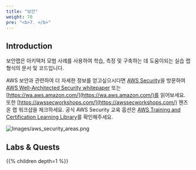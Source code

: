```yaml
---
title: "보안"
weight: 70
pre: "<b>7. </b>"
---
```


## Introduction
보안랩은 아키텍처 모범 사례를 사용하여 학습, 측정 및 구축하는 데 도움이되는 실습 랩 형식의 문서 및 코드입니다.

AWS 보안과 관련하여 더 자세한 정보를 얻고싶으시다면 [AWS Security](https://aws.amazon.com/security/)을 방문하여 [AWS Well-Architected Security whitepaper](https://d1.awsstatic.com/whitepapers/architecture/AWS-Security-Pillar.pdf) 또는 [https://wa.aws.amazon.com/](https://wa.aws.amazon.com/)를 읽어보세요. 또한 [https://awssecworkshops.com/](https://awssecworkshops.com/) 핸즈온 랩 워크샵을 체크하세요. 공식 AWS Security 교육 옵션은 [AWS Training and Certification Learning Library](https://www.aws.training/LearningLibrary?filters=classification%3A27&search=&tab=digital_courses%3Ftc%3Dicon)를 확인해주세요.

![Images/aws_security_areas.png](/Security/images/aws_security_areas.png)  

## Labs & Quests
{{% children depth=1 %}}
